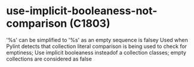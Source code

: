 # use-implicit-booleaness-not-comparison (C1803)

'%s' can be simplified to '%s' as an empty sequence is falsey Used when
Pylint detects that collection literal comparison is being used to check
for emptiness; Use implicit booleaness insteadof a collection classes;
empty collections are considered as false
